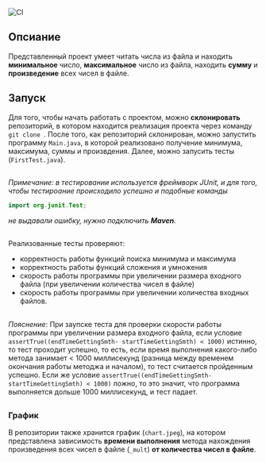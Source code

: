 ![CI](https://github.com/FaAyat/technical_specification_222/actions/workflows/main.yml/badge.svg)
## Опсиание
Представленный проект умеет читать числа из файла и находить __минимальное__ число, __максимальное__ число из файла, находить __сумму__ и __произведение__ всех чисел в файле.



## Запуск
Для того, чтобы начать работать с проектом, можно __склонировать__ репозиторий, в котором находится реализация проекта через команду `git clone `.
После того, как репозиторий склонирован, можно запустить программу `Main.java`, в которой реализовано получение минимума, максимума, суммы и произвдения. Далее, можно запусить тесты (`FirstTest.java`). 

##
_Примечание: в тестировании используется фреймворк JUnit, и для того, чтобы тестироание происходило успешно и подобные команды_
```java
import org.junit.Test;
``` 
_не выдавали ошибку, нужно подключить __Maven__._
##




Реализованныe тесты проверяют: 
*  корректность работы функций поиска минимума и максимума
*  корректность работы функций сложения и умножения
*  скорость работы программы при увеличении размера входного файла (при увеличении количества чисел в файле)
* скорость работы программы при увеличении количества входных файлов.

##
_Пояснение_:
При заупске теста для проверки скорости работы программы при увеличении размера входного файла, если условие  
` assertTrue((endTimeGettingSmth- startTimeGettingSmth) < 1000) ` истинно, то тест проходит успешно, то есть, если время выполнения какого-либо метода занимает < 1000 миллисекунд (разница между временем окончания работы методжа и началом), то тест считается пройденным успешно. Если же условие `assertTrue((endTimeGettingSmth- startTimeGettingSmth) < 1000)` ложно, то это значит, что программа выполняется дольше 1000 миллисекунд, и тест падает.
##


### График ###

В репозитории также хранится график (`chart.jpeg`), на котором представлена зависимость __времени выполнения__ метода нахождения произведения всех чисел в файле (`_mult`) __от количества чисел в файле__.